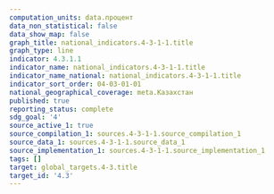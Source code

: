 ```yaml
---
computation_units: data.процент
data_non_statistical: false
data_show_map: false
graph_title: national_indicators.4-3-1-1.title
graph_type: line
indicator: 4.3.1.1
indicator_name: national_indicators.4-3-1-1.title
indicator_name_national: national_indicators.4-3-1-1.title
indicator_sort_order: 04-03-01-01
national_geographical_coverage: meta.Казахстан
published: true
reporting_status: complete
sdg_goal: '4'
source_active_1: true
source_compilation_1: sources.4-3-1-1.source_compilation_1
source_data_1: sources.4-3-1-1.source_data_1
source_implementation_1: sources.4-3-1-1.source_implementation_1
tags: []
target: global_targets.4-3.title
target_id: '4.3'
---
```

